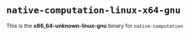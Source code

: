 # `native-computation-linux-x64-gnu`

This is the **x86_64-unknown-linux-gnu** binary for `native-computation`
